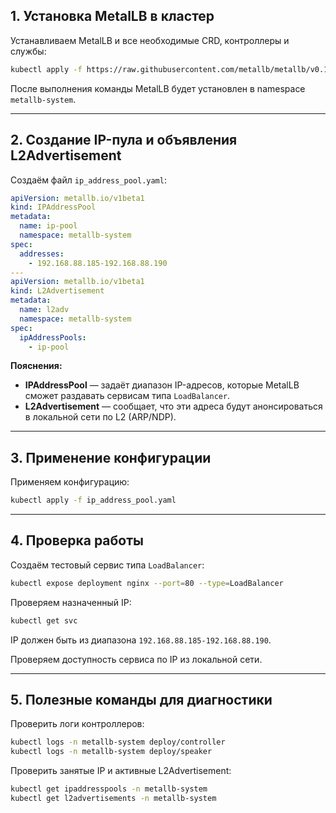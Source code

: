 
## 1. Установка MetalLB в кластер

Устанавливаем MetalLB и все необходимые CRD, контроллеры и службы:

```bash
kubectl apply -f https://raw.githubusercontent.com/metallb/metallb/v0.15.2/config/manifests/metallb-native.yaml
````

После выполнения команды MetalLB будет установлен в namespace `metallb-system`.

---

## 2. Создание IP-пула и объявления L2Advertisement

Создаём файл `ip_address_pool.yaml`:

```yaml
apiVersion: metallb.io/v1beta1
kind: IPAddressPool
metadata:
  name: ip-pool
  namespace: metallb-system
spec:
  addresses:
    - 192.168.88.185-192.168.88.190
---
apiVersion: metallb.io/v1beta1
kind: L2Advertisement
metadata:
  name: l2adv
  namespace: metallb-system
spec:
  ipAddressPools:
    - ip-pool
```

**Пояснения:**

- **IPAddressPool** — задаёт диапазон IP-адресов, которые MetalLB сможет раздавать сервисам типа `LoadBalancer`.
- **L2Advertisement** — сообщает, что эти адреса будут анонсироваться в локальной сети по L2 (ARP/NDP).

---

## 3. Применение конфигурации

Применяем конфигурацию:

```bash
kubectl apply -f ip_address_pool.yaml
```

---

## 4. Проверка работы

Создаём тестовый сервис типа `LoadBalancer`:

```bash
kubectl expose deployment nginx --port=80 --type=LoadBalancer
```

Проверяем назначенный IP:

```bash
kubectl get svc
```

IP должен быть из диапазона `192.168.88.185-192.168.88.190`.

Проверяем доступность сервиса по IP из локальной сети.

---

## 5. Полезные команды для диагностики

Проверить логи контроллеров:

```bash
kubectl logs -n metallb-system deploy/controller
kubectl logs -n metallb-system deploy/speaker
```

Проверить занятые IP и активные L2Advertisement:

```bash
kubectl get ipaddresspools -n metallb-system
kubectl get l2advertisements -n metallb-system
```
